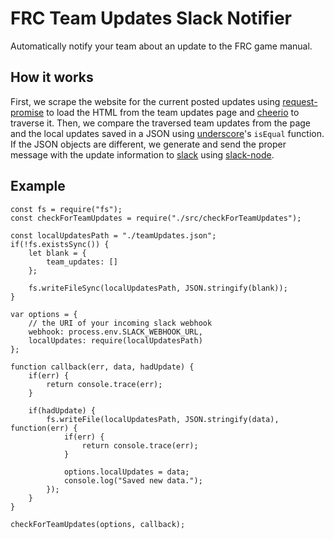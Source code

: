 # FRC Team Updates Slack Notifier
Automatically notify your team about an update to the FRC game manual.

## How it works
First, we scrape the website for the current posted updates using [request-promise](https://www.npmjs.com/package/request-promise) to load the HTML from the team updates page and [cheerio](https://www.npmjs.com/package/cheerio) to traverse it. Then, we compare the traversed team updates from the page and the local updates saved in a JSON using [underscore](https://www.npmjs.com/package/underscore)'s `isEqual` function. If the JSON objects are different, we generate and  send the proper message with the update information to [slack](https://www.slack.com/) using [slack-node](https://www.npmjs.com/package/slack-node).

## Example
```
const fs = require("fs");
const checkForTeamUpdates = require("./src/checkForTeamUpdates");

const localUpdatesPath = "./teamUpdates.json";
if(!fs.existsSync()) {
    let blank = {
        team_updates: []
    };

    fs.writeFileSync(localUpdatesPath, JSON.stringify(blank));
}

var options = {
    // the URI of your incoming slack webhook
    webhook: process.env.SLACK_WEBHOOK_URL,
    localUpdates: require(localUpdatesPath)
};

function callback(err, data, hadUpdate) {
    if(err) {
        return console.trace(err);
    }

    if(hadUpdate) {
        fs.writeFile(localUpdatesPath, JSON.stringify(data), function(err) {
            if(err) {
                return console.trace(err);
            }

            options.localUpdates = data;
            console.log("Saved new data.");
        });
    }
}

checkForTeamUpdates(options, callback);
```

